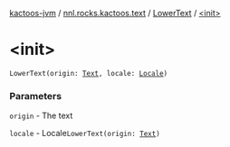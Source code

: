 [kactoos-jvm](../../index.md) / [nnl.rocks.kactoos.text](../index.md) / [LowerText](index.md) / [&lt;init&gt;](./-init-.md)

# &lt;init&gt;

`LowerText(origin: `[`Text`](../../nnl.rocks.kactoos/-text/index.md)`, locale: `[`Locale`](http://docs.oracle.com/javase/8/docs/api/java/util/Locale.html)`)`

### Parameters

`origin` - The text

`locale` - Locale`LowerText(origin: `[`Text`](../../nnl.rocks.kactoos/-text/index.md)`)`